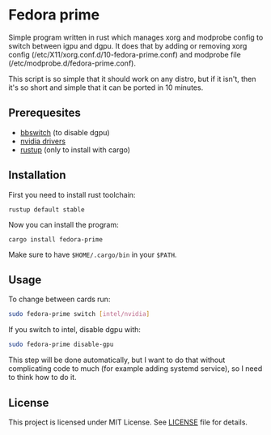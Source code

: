 # Fedora prime

Simple program written in rust which manages xorg and modprobe config to switch
between igpu and dgpu. It does that by adding or removing xorg config
(/etc/X11/xorg.conf.d/10-fedora-prime.conf) and modprobe file
(/etc/modprobe.d/fedora-prime.conf).

This script is so simple that it should work on any distro, but if it isn't, 
then it's so short and simple that it can be ported in 10 minutes.

## Prerequesites

- [bbswitch](https://github.com/Bumblebee-Project/bbswitch) (to disable dgpu)
- [nvidia drivers](https://rpmfusion.org/Howto/NVIDIA)
- [rustup](https://rustup.rs/) (only to install with cargo)

## Installation

First you need to install rust toolchain:

```
rustup default stable
```

Now you can install the program:

```
cargo install fedora-prime
```

Make sure to have `$HOME/.cargo/bin` in your `$PATH`.

## Usage

To change between cards run:

```sh
sudo fedora-prime switch [intel/nvidia]
```

If you switch to intel, disable dgpu with:

```sh
sudo fedora-prime disable-gpu
```

This step will be done automatically, but I want to do that without complicating
code to much (for example adding systemd service), so I need to think how to do
it.

## License

This project is licensed under MIT License. See [LICENSE](LICENSE) file for
details.

